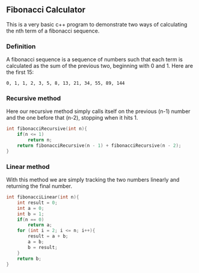 ## Fibonacci Calculator

This is a very basic c++ program to demonstrate two ways of calculating the nth term of a fibonacci sequence.

### Definition

A fibonacci sequence is a sequence of numbers such that each term is calculated as the sum of the previous two, beginning with 0 and 1.
Here are the first 15:

```
0, 1, 1, 2, 3, 5, 8, 13, 21, 34, 55, 89, 144
```


### Recursive method

Here our recursive method simply calls itself on the previous (n-1) number and the one before that (n-2), stopping when it hits 1. 

```cpp
int fibonacciRecursive(int n){
    if(n <= 1)
        return n;
    return fibonacciRecursive(n - 1) + fibonacciRecursive(n - 2);
}
```



### Linear method

With this method we are simply tracking the two numbers linearly and returning the final number.

```cpp
int fibonacciLinear(int n){
    int result = 0;
    int a = 0;
    int b = 1;
    if(n == 0)
        return a;
    for (int i = 2; i <= n; i++){
        result = a + b;
        a = b;
        b = result;
    }
    return b;
}

```